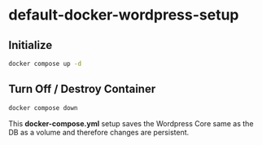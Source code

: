 ﻿# default-docker-wordpress-setup

## Initialize
```sh
docker compose up -d
```

## Turn Off / Destroy Container
```sh
docker compose down
```

This __docker-compose.yml__ setup saves the Wordpress Core same as the DB as a volume and therefore changes are persistent.
